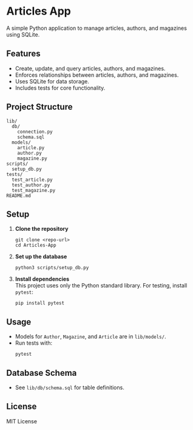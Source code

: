 # Articles App

A simple Python application to manage articles, authors, and magazines using SQLite.

## Features

- Create, update, and query articles, authors, and magazines.
- Enforces relationships between articles, authors, and magazines.
- Uses SQLite for data storage.
- Includes tests for core functionality.

## Project Structure

```
lib/
  db/
    connection.py
    schema.sql
  models/
    article.py
    author.py
    magazine.py
scripts/
  setup_db.py
tests/
  test_article.py
  test_author.py
  test_magazine.py
README.md
```

## Setup

1. **Clone the repository**  
   ```
   git clone <repo-url>
   cd Articles-App
   ```

2. **Set up the database**  
   ```
   python3 scripts/setup_db.py
   ```

3. **Install dependencies**  
   This project uses only the Python standard library. For testing, install `pytest`:
   ```
   pip install pytest
   ```

## Usage

- Models for `Author`, `Magazine`, and `Article` are in `lib/models/`.
- Run tests with:
  ```
  pytest
  ```

## Database Schema

- See `lib/db/schema.sql` for table definitions.

## License

MIT License

